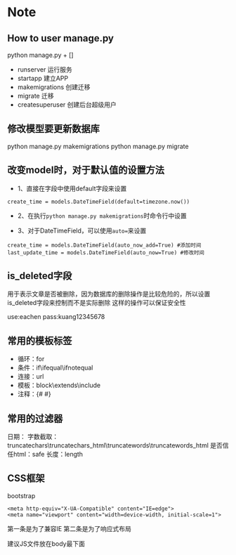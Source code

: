 # Note
## How to user manage.py 
python manage.py + []
- runserver 运行服务
- startapp 建立APP
- makemigrations 创建迁移
- migrate 迁移
- createsuperuser 创建后台超级用户

## 修改模型要更新数据库
python manage.py makemigrations
python manage.py migrate

## 改变model时，对于默认值的设置方法
- 1、直接在字段中使用default字段来设置
```
create_time = models.DateTimeField(default=timezone.now())

```
- 2、在执行```python manage.py makemigrations```时命令行中设置

- 3、对于DateTimeField，可以使用```auto=```来设置
```
create_time = models.DateTimeField(auto_now_add=True) #添加时间
last_update_time = models.DateTimeField(auto_now=True) #修改时间
```
## is_deleted字段
用于表示文章是否被删除，因为数据库的删除操作是比较危险的，所以设置is_deleted字段来控制而不是实际删除
这样的操作可以保证安全性

use:eachen
pass:kuang12345678

## 常用的模板标签
- 循环：for
- 条件：if\ifequal\ifnotequal
- 连接：url
- 模板：block\extends\include
- 注释：{# #}

## 常用的过滤器
日期：
字数截取：truncatechars\truncatechars_html\truncatewords\truncatewords_html
是否信任html：safe
长度：length

## CSS框架
bootstrap
```
<meta http-equiv="X-UA-Compatible" content="IE=edge">
<meta name="viewport" content="width=device-width, initial-scale=1">
```
第一条是为了兼容IE
第二条是为了响应式布局

建议JS文件放在body最下面